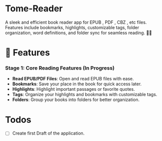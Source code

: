 # Tome-Reader

A sleek and efficient book reader app for EPUB , PDF , CBZ , etc files. Features include bookmarks, highlights, customizable tags, folder organization, word definitions, and folder sync for seamless reading. 📖✨

# 🚀 Features

### Stage 1: Core Reading Features (In Progress)

- **Read EPUB/PDF Files**: Open and read EPUB files with ease.
- **Bookmarks**: Save your place in the book for quick access later.
- **Highlights**: Highlight important passages or favorite quotes.
- **Tags**: Organize your highlights and bookmarks with customizable tags.
- **Folders**: Group your books into folders for better organization.


# Todos

* [ ] Create first Draft of the application.

